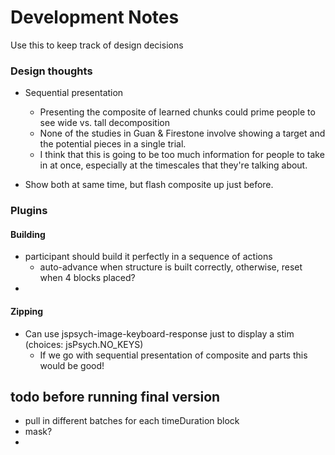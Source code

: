 # Development Notes

Use this to keep track of design decisions


### Design thoughts

- Sequential presentation
  - Presenting the composite of learned chunks could prime people to see wide vs. tall decomposition
  - None of the studies in Guan & Firestone involve showing a target and the potential pieces in a single trial.
   - I think that this is going to be too much information for people to take in at once, especially at the timescales that they're talking about.

- Show both at same time, but flash composite up just before.


### Plugins


#### Building
- participant should build it perfectly in a sequence of actions
  - auto-advance when structure is built correctly, otherwise, reset when 4 blocks placed?
- 



#### Zipping

- Can use jspsych-image-keyboard-response just to display a stim (choices: jsPsych.NO_KEYS)
  - If we go with sequential presentation of composite and parts this would be good!



## todo before running final version 

- pull in different batches for each timeDuration block
- mask?
- 